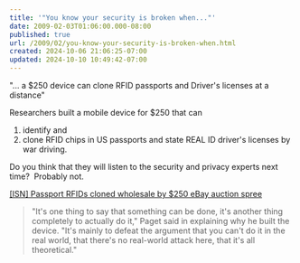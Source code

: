 ```yaml
---
title: '"You know your security is broken when..."'
date: 2009-02-03T01:06:00.000-08:00
published: true
url: /2009/02/you-know-your-security-is-broken-when.html
created: 2024-10-06 21:06:25-07:00
updated: 2024-10-10 10:49:42-07:00
---
```


"... a $250 device can clone RFID passports and Driver's licenses at a distance"  
  
Researchers built a mobile device for $250 that can  

1.  identify and
2.  clone RFID chips in US passports and state REAL ID driver's licenses by war driving.

Do you think that they will listen to the security and privacy experts next time?  Probably not.  
  
[\[ISN\] Passport RFIDs cloned wholesale by $250 eBay auction spree](http://www.infosecnews.org/pipermail/isn/2009-February/017391.html)  

> "It's one thing to say that something can be done, it's another thing completely to actually do it," Paget said in explaining why he built the device. "It's mainly to defeat the argument that you can't do it in the real world, that there's no real-world attack here, that it's all theoretical."